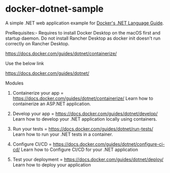 # docker-dotnet-sample

A simple .NET web application example for [Docker's .NET Language Guide](https://docs.docker.com/language/dotnet/).

PreRequisites:-
Requires to install Docker Desktop on the macOS first and startup daemon. Do not install Rancher Desktop as docker init doesn't run correctly on Rancher Desktop.

https://docs.docker.com/guides/dotnet/containerize/ 

Use the below link

https://docs.docker.com/guides/dotnet/

Modules

1.  Containerize your app = https://docs.docker.com/guides/dotnet/containerize/ 
    Learn how to containerize an ASP.NET application.
    
2.  Develop your app = https://docs.docker.com/guides/dotnet/develop/
    Learn how to develop your .NET application locally using containers.
    
3.  Run your tests = https://docs.docker.com/guides/dotnet/run-tests/
    Learn how to run your .NET tests in a container.
    
4.  Configure CI/CD = https://docs.docker.com/guides/dotnet/configure-ci-cd/
    Learn how to Configure CI/CD for your .NET application
    
5.  Test your deployment = https://docs.docker.com/guides/dotnet/deploy/
    Learn how to deploy your application
